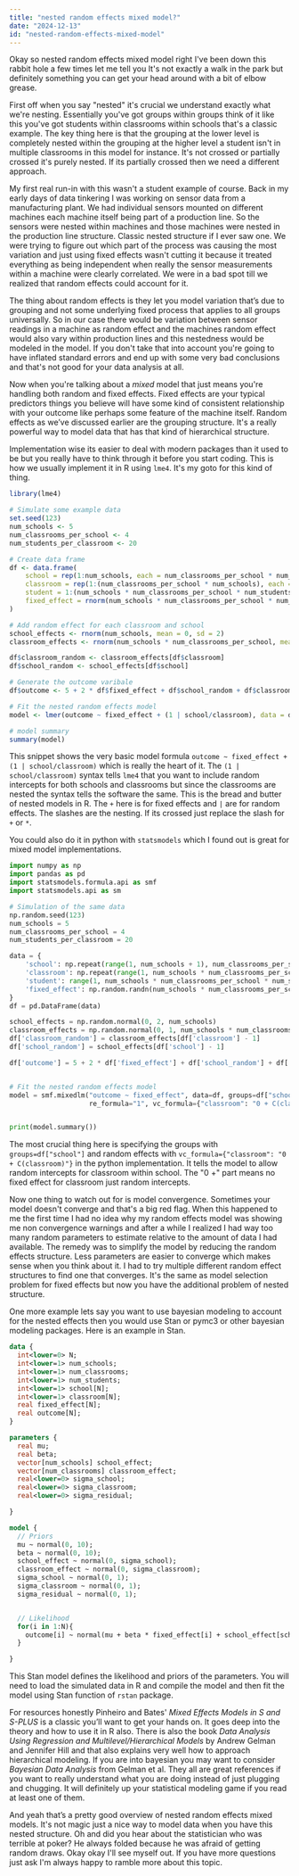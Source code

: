 ```yaml
---
title: "nested random effects mixed model?"
date: "2024-12-13"
id: "nested-random-effects-mixed-model"
---
```


Okay so nested random effects mixed model right I've been down this rabbit hole a few times let me tell you It's not exactly a walk in the park but definitely something you can get your head around with a bit of elbow grease.

First off when you say "nested" it's crucial we understand exactly what we're nesting. Essentially you've got groups within groups think of it like this you've got students within classrooms within schools that's a classic example. The key thing here is that the grouping at the lower level is completely nested within the grouping at the higher level a student isn't in multiple classrooms in this model for instance. It's not crossed or partially crossed it's purely nested. If its partially crossed then we need a different approach.

My first real run-in with this wasn't a student example of course. Back in my early days of data tinkering I was working on sensor data from a manufacturing plant. We had individual sensors mounted on different machines each machine itself being part of a production line. So the sensors were nested within machines and those machines were nested in the production line structure. Classic nested structure if I ever saw one. We were trying to figure out which part of the process was causing the most variation and just using fixed effects wasn't cutting it because it treated everything as being independent when really the sensor measurements within a machine were clearly correlated. We were in a bad spot till we realized that random effects could account for it.

The thing about random effects is they let you model variation that’s due to grouping and not some underlying fixed process that applies to all groups universally. So in our case there would be variation between sensor readings in a machine as random effect and the machines random effect would also vary within production lines and this nestedness would be modeled in the model. If you don't take that into account you're going to have inflated standard errors and end up with some very bad conclusions and that's not good for your data analysis at all.

Now when you're talking about a *mixed* model that just means you're handling both random and fixed effects. Fixed effects are your typical predictors things you believe will have some kind of consistent relationship with your outcome like perhaps some feature of the machine itself. Random effects as we’ve discussed earlier are the grouping structure. It's a really powerful way to model data that has that kind of hierarchical structure.

Implementation wise its easier to deal with modern packages than it used to be but you really have to think through it before you start coding. This is how we usually implement it in R using `lme4`. It's my goto for this kind of thing.

```r
library(lme4)

# Simulate some example data
set.seed(123)
num_schools <- 5
num_classrooms_per_school <- 4
num_students_per_classroom <- 20

# Create data frame
df <- data.frame(
    school = rep(1:num_schools, each = num_classrooms_per_school * num_students_per_classroom),
    classroom = rep(1:(num_classrooms_per_school * num_schools), each = num_students_per_classroom),
    student = 1:(num_schools * num_classrooms_per_school * num_students_per_classroom),
    fixed_effect = rnorm(num_schools * num_classrooms_per_school * num_students_per_classroom)
)

# Add random effect for each classroom and school
school_effects <- rnorm(num_schools, mean = 0, sd = 2)
classroom_effects <- rnorm(num_schools * num_classrooms_per_school, mean = 0, sd = 1)

df$classroom_random <- classroom_effects[df$classroom]
df$school_random <- school_effects[df$school]

# Generate the outcome varibale
df$outcome <- 5 + 2 * df$fixed_effect + df$school_random + df$classroom_random + rnorm(num_schools * num_classrooms_per_school * num_students_per_classroom, sd= 0.5)

# Fit the nested random effects model
model <- lmer(outcome ~ fixed_effect + (1 | school/classroom), data = df)

# model summary
summary(model)

```
This snippet shows the very basic model formula `outcome ~ fixed_effect + (1 | school/classroom)` which is really the heart of it. The `(1 | school/classroom)` syntax tells `lme4` that you want to include random intercepts for both schools and classrooms but since the classrooms are nested the syntax tells the software the same. This is the bread and butter of nested models in R. The `+` here is for fixed effects and `|` are for random effects. The slashes are the nesting. If its crossed just replace the slash for `+` or `*`.

You could also do it in python with `statsmodels` which I found out is great for mixed model implementations.

```python
import numpy as np
import pandas as pd
import statsmodels.formula.api as smf
import statsmodels.api as sm

# Simulation of the same data
np.random.seed(123)
num_schools = 5
num_classrooms_per_school = 4
num_students_per_classroom = 20

data = {
    'school': np.repeat(range(1, num_schools + 1), num_classrooms_per_school * num_students_per_classroom),
    'classroom': np.repeat(range(1, num_schools * num_classrooms_per_school + 1), num_students_per_classroom),
    'student': range(1, num_schools * num_classrooms_per_school * num_students_per_classroom + 1),
    'fixed_effect': np.random.randn(num_schools * num_classrooms_per_school * num_students_per_classroom)
}
df = pd.DataFrame(data)

school_effects = np.random.normal(0, 2, num_schools)
classroom_effects = np.random.normal(0, 1, num_schools * num_classrooms_per_school)
df['classroom_random'] = classroom_effects[df['classroom'] - 1]
df['school_random'] = school_effects[df['school'] - 1]

df['outcome'] = 5 + 2 * df['fixed_effect'] + df['school_random'] + df['classroom_random'] + np.random.normal(0, 0.5, num_schools * num_classrooms_per_school * num_students_per_classroom)


# Fit the nested random effects model
model = smf.mixedlm("outcome ~ fixed_effect", data=df, groups=df["school"],
                    re_formula="1", vc_formula={"classroom": "0 + C(classroom)"}).fit()


print(model.summary())
```
The most crucial thing here is specifying the groups with `groups=df["school"]` and random effects with `vc_formula={"classroom": "0 + C(classroom)"}` in the python implementation. It tells the model to allow random intercepts for classroom within school. The "0 +" part means no fixed effect for classroom just random intercepts.

Now one thing to watch out for is model convergence. Sometimes your model doesn't converge and that's a big red flag. When this happened to me the first time I had no idea why my random effects model was showing me non convergence warnings and after a while I realized I had way too many random parameters to estimate relative to the amount of data I had available. The remedy was to simplify the model by reducing the random effects structure. Less parameters are easier to converge which makes sense when you think about it. I had to try multiple different random effect structures to find one that converges. It's the same as model selection problem for fixed effects but now you have the additional problem of nested structure.

One more example lets say you want to use bayesian modeling to account for the nested effects then you would use Stan or pymc3 or other bayesian modeling packages. Here is an example in Stan.

```stan
data {
  int<lower=0> N;
  int<lower=1> num_schools;
  int<lower=1> num_classrooms;
  int<lower=1> num_students;
  int<lower=1> school[N];
  int<lower=1> classroom[N];
  real fixed_effect[N];
  real outcome[N];
}

parameters {
  real mu;
  real beta;
  vector[num_schools] school_effect;
  vector[num_classrooms] classroom_effect;
  real<lower=0> sigma_school;
  real<lower=0> sigma_classroom;
  real<lower=0> sigma_residual;

}

model {
  // Priors
  mu ~ normal(0, 10);
  beta ~ normal(0, 10);
  school_effect ~ normal(0, sigma_school);
  classroom_effect ~ normal(0, sigma_classroom);
  sigma_school ~ normal(0, 1);
  sigma_classroom ~ normal(0, 1);
  sigma_residual ~ normal(0, 1);


  // Likelihood
  for(i in 1:N){
    outcome[i] ~ normal(mu + beta * fixed_effect[i] + school_effect[school[i]] + classroom_effect[classroom[i]] , sigma_residual);
  }

}
```

This Stan model defines the likelihood and priors of the parameters. You will need to load the simulated data in R and compile the model and then fit the model using Stan function of `rstan` package.

For resources honestly Pinheiro and Bates' *Mixed Effects Models in S and S-PLUS* is a classic you’ll want to get your hands on. It goes deep into the theory and how to use it in R also. There is also the book *Data Analysis Using Regression and Multilevel/Hierarchical Models* by Andrew Gelman and Jennifer Hill and that also explains very well how to approach hierarchical modeling. If you are into bayesian you may want to consider *Bayesian Data Analysis* from Gelman et al. They all are great references if you want to really understand what you are doing instead of just plugging and chugging. It will definitely up your statistical modeling game if you read at least one of them.

And yeah that’s a pretty good overview of nested random effects mixed models. It's not magic just a nice way to model data when you have this nested structure. Oh and did you hear about the statistician who was terrible at poker? He always folded because he was afraid of getting random draws. Okay okay I'll see myself out. If you have more questions just ask I'm always happy to ramble more about this topic.

